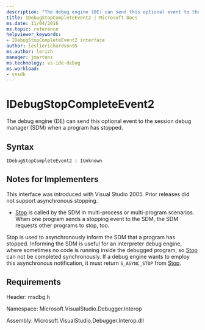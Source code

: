 ```yaml
---
description: "The debug engine (DE) can send this optional event to the session debug manager (SDM) when a program has stopped."
title: IDebugStopCompleteEvent2 | Microsoft Docs
ms.date: 11/04/2016
ms.topic: reference
helpviewer_keywords:
- IDebugStopCompleteEvent2 interface
author: leslierichardson95
ms.author: lerich
manager: jmartens
ms.technology: vs-ide-debug
ms.workload:
- vssdk
---
```

# IDebugStopCompleteEvent2

The debug engine (DE) can send this optional event to the session debug manager (SDM) when a program has stopped.

## Syntax

```
IDebugStopCompleteEvent2 : IUnknown
```

## Notes for Implementers

This interface was introduced with Visual Studio 2005. Prior releases did not support asynchronous stopping.

- [Stop](../../../extensibility/debugger/reference/idebugengineprogram2-stop.md) is called by the SDM in multi-process or multi-program scenarios. When one program sends a stopping event to the SDM, the SDM requests other programs to stop, too.

Stop is used to asynchronously inform the SDM that a program has stopped. Informing the SDM is useful for an interpreter debug engine, where sometimes no code is running inside the debugged program, so [Stop](../../../extensibility/debugger/reference/idebugengineprogram2-stop.md) can not be completed synchronously. If a debug engine wants to employ this asynchronous notification, it must return `S_ASYNC_STOP` from [Stop](../../../extensibility/debugger/reference/idebugengineprogram2-stop.md).

## Requirements

Header: msdbg.h

Namespace: Microsoft.VisualStudio.Debugger.Interop

Assembly: Microsoft.VisualStudio.Debugger.Interop.dll
